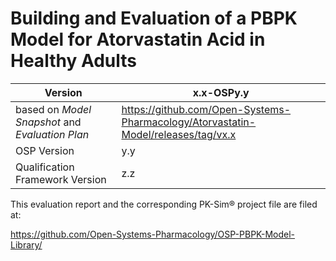 # Building and Evaluation of a PBPK Model for Atorvastatin Acid in Healthy Adults





| Version                                         | x.x-OSPy.y                                                   |
| ----------------------------------------------- | ------------------------------------------------------------ |
| based on *Model Snapshot* and *Evaluation Plan* | https://github.com/Open-Systems-Pharmacology/Atorvastatin-Model/releases/tag/vx.x |
| OSP Version                                     | y.y                                                          |
| Qualification Framework Version                 | z.z                                                          |





This evaluation report and the corresponding PK-Sim® project file are filed at:

https://github.com/Open-Systems-Pharmacology/OSP-PBPK-Model-Library/